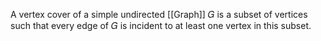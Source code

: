 A vertex cover of a simple undirected [[Graph]] 𝐺 is a subset of vertices such that every edge of 𝐺 is incident to at least one vertex in this subset.